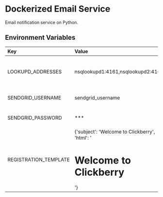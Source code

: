 # Dockerized Email Service
Email notification service on Python.

## Environment Variables

Key | Value | Description
:-- | :-- | :-- 
LOOKUPD_ADDRESSES | nsqlookupd1:4161,nsqlookupd2:4161 | TCP addresses for nsqlookupd instances.
SENDGRID_USERNAME | sendgrid_username | Sendgrid account user name.
SENDGRID_PASSWORD | *** | Sendgrid account password.
REGISTRATION_TEMPLATE | {'subject': 'Welcome to Clickberry', 'html': '<html><body><h1>Welcome to Clickberry</h1></body></html>'} | HTML temaple for registration email.
